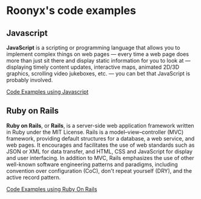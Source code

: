 # Roonyx's code examples

## Javascript

**JavaScript** is a scripting or programming language that allows you to implement complex things on
web pages — every time a web page does more than just sit there and display static information
for you to look at — displaying timely content updates, interactive maps, animated 2D/3D graphics,
scrolling video jukeboxes, etc. — you can bet that JavaScript is probably involved.

[Code Examples using Javascript](/javascript)

## Ruby on Rails

**Ruby on Rails**, or **Rails**, is a server-side web application framework written in Ruby under
the MIT License. Rails is a model–view–controller (MVC) framework, providing default structures
for a database, a web service, and web pages. It encourages and facilitates the use of web standards
such as JSON or XML for data transfer, and HTML, CSS and JavaScript for display and user interfacing.
In addition to MVC, Rails emphasizes the use of other well-known software engineering patterns
and paradigms, including convention over configuration (CoC), don't repeat yourself (DRY), and
the active record pattern.

[Code Examples using Ruby On Rails](/rails)
